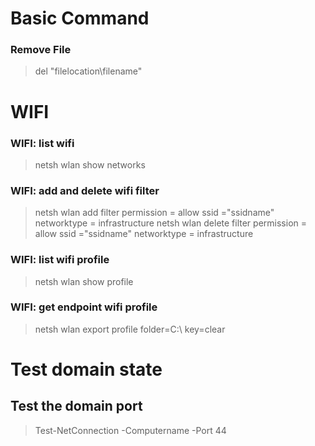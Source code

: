 # Basic Command
### Remove File
> del "filelocation\filename"

# WIFI
### WIFI: list wifi
> netsh wlan show networks

### WIFI: add and delete wifi filter
> netsh wlan add filter permission = allow ssid ="ssidname" networktype = infrastructure
> netsh wlan delete filter permission = allow ssid ="ssidname" networktype = infrastructure

### WIFI: list wifi profile
> netsh wlan show profile

### WIFI: get endpoint wifi profile
> netsh wlan export profile folder=C:\ key=clear

# Test domain state
## Test the domain port
> Test-NetConnection -Computername <domain> -Port 44
